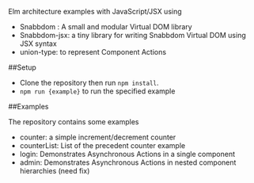 Elm architecture examples with JavaScript/JSX using

- Snabbdom : A small and modular Virtual DOM library
- Snabbdom-jsx: a tiny library for writing Snabbdom Virtual DOM using JSX syntax
- union-type: to represent Component Actions

##Setup

- Clone the repository then run `npm install`.
- `npm run {example}` to run the specified example

##Examples

The repository contains some examples

- counter: a simple increment/decrement counter
- counterList: List of the precedent counter example
- login: Demonstrates Asynchronous Actions in a single component
- admin: Demonstrates Asynchronous Actions in nested component hierarchies (need fix)

